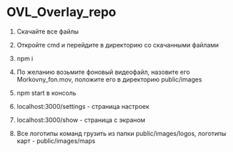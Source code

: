 # OVL_Overlay_repo

1. Скачайте все файлы
2. Откройте cmd и перейдите в директорию со скачанными файлами
3. npm i
4. По желанию возьмите фоновый видеофайл, назовите его Morkovny_fon.mov, положите его в директорию public/images

5. npm start  в консоль

6. localhost:3000/settings - страница настроек
7. localhost:3000/show - страница с экраном

8. Все логотипы команд грузить из папки public/images/logos, логотипы карт - public/images/maps
